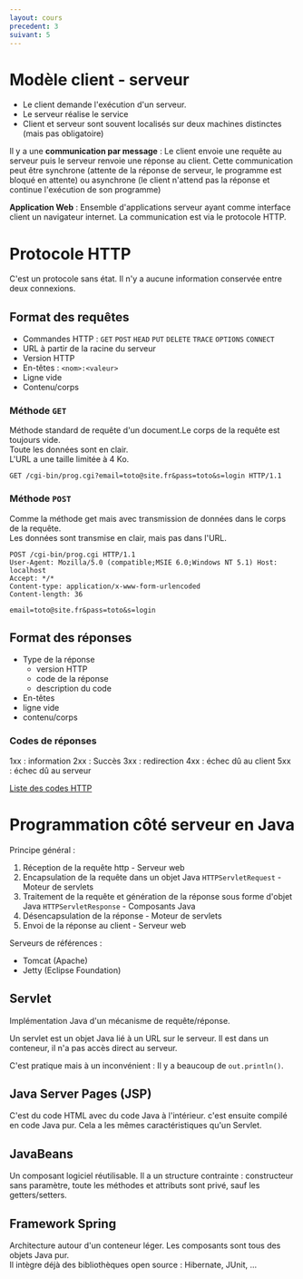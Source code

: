 ```yaml
---
layout: cours
precedent: 3
suivant: 5
---
```


# Modèle client - serveur

- Le client demande l'exécution d'un serveur.
- Le serveur réalise le service
- Client et serveur sont souvent localisés sur deux machines distinctes (mais pas obligatoire)

Il y a une **communication par message** : Le client envoie une requête au serveur puis le serveur renvoie une réponse au client. Cette communication peut être synchrone (attente de la réponse de serveur, le programme est bloqué en attente) ou asynchrone (le client n'attend pas la réponse et continue l'exécution de son programme)

**Application Web** : Ensemble d'applications serveur ayant comme interface client un navigateur internet. La communication est via le protocole HTTP.

# Protocole HTTP

C'est un protocole sans état. Il n'y a aucune information conservée entre deux connexions.

## Format des requêtes

- Commandes HTTP : `GET` `POST` `HEAD` `PUT` `DELETE` `TRACE` `OPTIONS` `CONNECT`
- URL à partir de la racine du serveur
- Version HTTP
- En-têtes : `<nom>:<valeur>`
- Ligne vide
- Contenu/corps

### Méthode `GET`

Méthode standard de requête d'un document.Le corps de la requête est toujours vide.  
Toute les données sont en clair.  
L'URL a une taille limitée à 4 Ko.

```http
GET /cgi-bin/prog.cgi?email=toto@site.fr&pass=toto&s=login HTTP/1.1
```

### Méthode `POST`

Comme la méthode get mais avec transmission de données dans le corps de la requête.  
Les données sont transmise en clair, mais pas dans l'URL.
```http
POST /cgi-bin/prog.cgi HTTP/1.1
User-Agent: Mozilla/5.0 (compatible;MSIE 6.0;Windows NT 5.1) Host: localhost
Accept: */*
Content-type: application/x-www-form-urlencoded
Content-length: 36

email=toto@site.fr&pass=toto&s=login
```

## Format des réponses
- Type de la réponse 
	- version HTTP
	- code de la réponse
	- description du code
- En-têtes
- ligne vide
- contenu/corps

### Codes de réponses

1xx : information
2xx : Succès
3xx : redirection
4xx : échec dû au client
5xx : échec dû au serveur

[Liste des codes HTTP](https://fr.wikipedia.org/wiki/Liste_des_codes_HTTP)

# Programmation côté serveur en Java

Principe général :
1. Réception de la requête http - Serveur web
2. Encapsulation de la requête dans un objet Java `HTTPServletRequest` - Moteur de servlets
3. Traitement de la requête et génération de la réponse sous forme d'objet Java `HTTPServletResponse` - Composants Java
4. Désencapsulation de la réponse - Moteur de servlets
5. Envoi de la réponse au client - Serveur web

Serveurs de références :
- Tomcat (Apache)
- Jetty (Eclipse Foundation)

## Servlet

Implémentation Java d'un mécanisme de requête/réponse.  

Un servlet est un objet Java lié à un URL sur le serveur. Il est dans un conteneur, il n'a pas accès direct au serveur.

C'est pratique mais à un inconvénient : Il y a beaucoup de `out.println()`.

## Java Server Pages (JSP)

C'est du code HTML avec du code Java à l'intérieur. c'est ensuite compilé en code Java pur. Cela a les mêmes caractéristiques qu'un Servlet.

## JavaBeans

Un composant logiciel réutilisable. Il a un structure contrainte : constructeur sans paramètre, toute les méthodes et attributs sont privé, sauf les getters/setters.  

## Framework Spring

Architecture autour d'un conteneur léger. Les composants sont tous des objets Java pur.  
Il intègre déjà des bibliothèques open source : Hibernate, JUnit, ...
